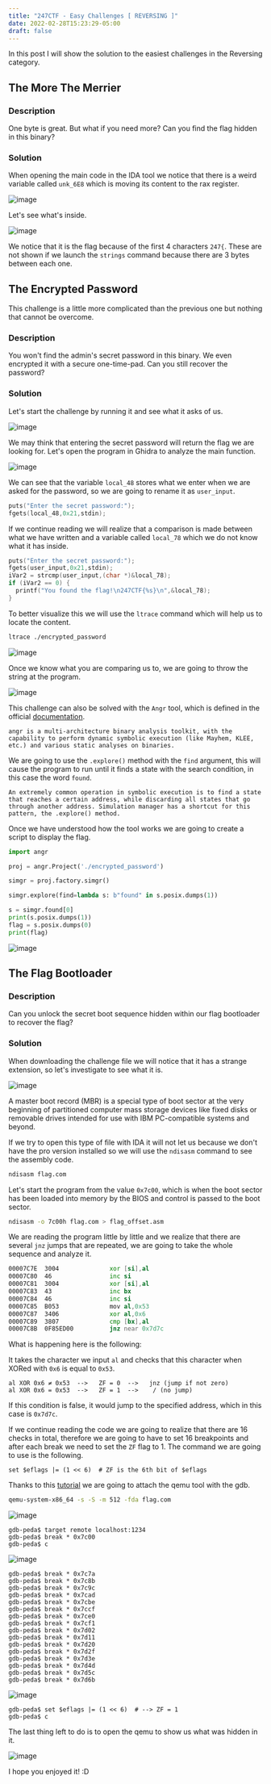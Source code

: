 ```yaml
---
title: "247CTF - Easy Challenges [ REVERSING ]"
date: 2022-02-28T15:23:29-05:00
draft: false
---
```


In this post I will show the solution to the easiest challenges in the Reversing category.

## The More The Merrier

### Description

One byte is great. But what if you need more? Can you find the flag hidden in this binary?

### Solution

When opening the main code in the IDA tool we notice that there is a weird variable called `unk_6E8` which is moving its content to the rax register.

![image](https://user-images.githubusercontent.com/88755387/156054315-fbe42ef0-2129-40f4-92fe-f53a9083eae2.png)

Let's see what's inside.

![image](https://user-images.githubusercontent.com/88755387/156055740-72794539-6db7-4e4a-ab02-49537b0d6ced.png)

We notice that it is the flag because of the first 4 characters `247{`. These are not shown if we launch the `strings` command because there are 3 bytes between each one.

## The Encrypted Password

This challenge is a little more complicated than the previous one but nothing that cannot be overcome.

### Description

You won't find the admin's secret password in this binary. We even encrypted it with a secure one-time-pad. Can you still recover the password?

### Solution

Let's start the challenge by running it and see what it asks of us.

![image](https://user-images.githubusercontent.com/88755387/156058151-5861690d-2fe6-42b9-a5c3-83a9c44960e4.png)

We may think that entering the secret password will return the flag we are looking for. Let's open the program in Ghidra to analyze the main function.

![image](https://user-images.githubusercontent.com/88755387/156058929-f599dbf5-247b-4351-8f20-629610e724aa.png)

We can see that the variable `local_48` stores what we enter when we are asked for the password, so we are going to rename it as `user_input`.

```c
puts("Enter the secret password:");   
fgets(local_48,0x21,stdin);
```

If we continue reading we will realize that a comparison is made between what we have written and a variable called `local_78` which we do not know what it has inside.

```c
puts("Enter the secret password:");   
fgets(user_input,0x21,stdin);   
iVar2 = strcmp(user_input,(char *)&local_78);   
if (iVar2 == 0) {     
  printf("You found the flag!\n247CTF{%s}\n",&local_78);   
}
```

To better visualize this we will use the `ltrace` command which will help us to locate the content.

```bash
ltrace ./encrypted_password
```

![image](https://user-images.githubusercontent.com/88755387/156066637-c5f789b3-5dba-429b-b05c-265340b43031.png)

Once we know what you are comparing us to, we are going to throw the string at the program.

![image](https://user-images.githubusercontent.com/88755387/156066770-0107286d-d7fc-4f21-b77a-c8f6daea96a7.png)

This challenge can also be solved with the `Angr` tool, which is defined in the official [documentation](https://docs.angr.io/).

```
angr is a multi-architecture binary analysis toolkit, with the capability to perform dynamic symbolic execution (like Mayhem, KLEE, etc.) and various static analyses on binaries.
```
We are going to use the `.explore()` method with the `find` argument, this will cause the program to run until it finds a state with the search condition, in this case the word `found`.

```
An extremely common operation in symbolic execution is to find a state that reaches a certain address, while discarding all states that go through another address. Simulation manager has a shortcut for this pattern, the .explore() method.
```
Once we have understood how the tool works we are going to create a script to display the flag.

```python
import angr

proj = angr.Project('./encrypted_password')

simgr = proj.factory.simgr()

simgr.explore(find=lambda s: b"found" in s.posix.dumps(1))

s = simgr.found[0]
print(s.posix.dumps(1))
flag = s.posix.dumps(0)
print(flag)
```

![image](https://user-images.githubusercontent.com/88755387/156066898-14fa8fc0-43e3-4a3b-a838-53c38779eabb.png)

## The Flag Bootloader

### Description

Can you unlock the secret boot sequence hidden within our flag bootloader to recover the flag?


### Solution


When downloading the challenge file we will notice that it has a strange extension, so let's investigate to see what it is.

![image](https://user-images.githubusercontent.com/88755387/156219376-87513f98-ffff-46c7-aa9f-5ad55894f7ec.png)

A master boot record (MBR) is a special type of boot sector at the very beginning of partitioned computer mass storage devices like fixed disks or removable drives intended for use with IBM PC-compatible systems and beyond.

If we try to open this type of file with IDA it will not let us because we don't have the pro version installed so we will use the `ndisasm` command to see the assembly code.

```bash
ndisasm flag.com
```

Let's start the program from the value `0x7c00`, which is when the boot sector has been loaded into memory by the BIOS and control is passed to the boot sector.

```bash
ndisasm -o 7c00h flag.com > flag_offset.asm
```

We are reading the program little by little and we realize that there are several `jnz` jumps that are repeated, we are going to take the whole sequence and analyze it.

```asm
00007C7E  3004              xor [si],al
00007C80  46                inc si
00007C81  3004              xor [si],al
00007C83  43                inc bx
00007C84  46                inc si
00007C85  B053              mov al,0x53
00007C87  3406              xor al,0x6
00007C89  3807              cmp [bx],al
00007C8B  0F85ED00          jnz near 0x7d7c
```

What is happening here is the following:

It takes the character we input `al` and checks that this character when XORed with `0x6` is equal to `0x53`.

```
al XOR 0x6 ≠ 0x53  -->   ZF = 0  -->   jnz (jump if not zero)
al XOR 0x6 = 0x53  -->   ZF = 1  -->    / (no jump)
```

If this condition is false, it would jump to the specified address, which in this case is `0x7d7c`.

If we continue reading the code we are going to realize that there are 16 checks in total, therefore we are going to have to set 16 breakpoints and after each break we need to set the `ZF` flag to 1. The command we are going to use is the following.

```
set $eflags |= (1 << 6)  # ZF is the 6th bit of $eflags
```

Thanks to this [tutorial](https://rwmj.wordpress.com/2011/10/12/tip-debugging-the-early-boot-process-with-qemu-and-gdb/) we are going to attach the qemu tool with the gdb.

```bash
qemu-system-x86_64 -s -S -m 512 -fda flag.com
```

![image](https://user-images.githubusercontent.com/88755387/156226785-d82e4c7b-8c7b-446e-af2d-5977275f5786.png)

```
gdb-peda$ target remote localhost:1234
gdb-peda$ break * 0x7c00
gdb-peda$ c
```

![image](https://user-images.githubusercontent.com/88755387/156227136-5919e905-d2f4-4142-897b-f3b8a4ce90e5.png)

```
gdb-peda$ break * 0x7c7a
gdb-peda$ break * 0x7c8b
gdb-peda$ break * 0x7c9c
gdb-peda$ break * 0x7cad
gdb-peda$ break * 0x7cbe
gdb-peda$ break * 0x7ccf
gdb-peda$ break * 0x7ce0
gdb-peda$ break * 0x7cf1
gdb-peda$ break * 0x7d02
gdb-peda$ break * 0x7d11
gdb-peda$ break * 0x7d20
gdb-peda$ break * 0x7d2f
gdb-peda$ break * 0x7d3e
gdb-peda$ break * 0x7d4d
gdb-peda$ break * 0x7d5c
gdb-peda$ break * 0x7d6b
```

![image](https://user-images.githubusercontent.com/88755387/156228248-55f7b76d-b36c-4657-b147-7aba36cdf983.png)

```
gdb-peda$ set $eflags |= (1 << 6)  # --> ZF = 1
gdb-peda$ c
```

The last thing left to do is to open the qemu to show us what was hidden in it.

![image](https://user-images.githubusercontent.com/88755387/156228743-d0d6834c-e51a-4654-89a4-73e66fc85d40.png)

I hope you enjoyed it! :D